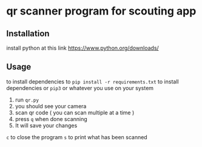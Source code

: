 # qr scanner program for scouting app

## Installation
install python at this link https://www.python.org/downloads/

## Usage
to install dependencies to
`pip install -r requirements.txt` to install dependencies or `pip3` or whatever you use on your system

1. run `qr.py`
2. you should see your camera
3. scan qr code ( you can scan multiple at a time )
4. press `q` when done scanning
5. It will save your changes

`c` to close the program
`s` to print what has been scanned
